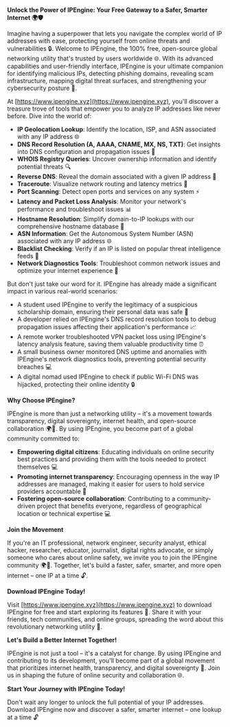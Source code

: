 **Unlock the Power of IPEngine: Your Free Gateway to a Safer, Smarter Internet 🌍🛡️**

Imagine having a superpower that lets you navigate the complex world of IP addresses with ease, protecting yourself from online threats and vulnerabilities 🔒. Welcome to IPEngine, the 100% free, open-source global networking utility that's trusted by users worldwide 🌐. With its advanced capabilities and user-friendly interface, IPEngine is your ultimate companion for identifying malicious IPs, detecting phishing domains, revealing scam infrastructure, mapping digital threat surfaces, and strengthening your cybersecurity posture 🔑.

At [https://www.ipengine.xyz](https://www.ipengine.xyz), you'll discover a treasure trove of tools that empower you to analyze IP addresses like never before. Dive into the world of:

*   **IP Geolocation Lookup**: Identify the location, ISP, and ASN associated with any IP address 🌐
*   **DNS Record Resolution (A, AAAA, CNAME, MX, NS, TXT)**: Get insights into DNS configuration and propagation issues 📡
*   **WHOIS Registry Queries**: Uncover ownership information and identify potential threats 🔍
*   **Reverse DNS**: Reveal the domain associated with a given IP address 🔑
*   **Traceroute**: Visualize network routing and latency metrics 🚀
*   **Port Scanning**: Detect open ports and services on any system ⚡️
*   **Latency and Packet Loss Analysis**: Monitor your network's performance and troubleshoot issues 📊
*   **Hostname Resolution**: Simplify domain-to-IP lookups with our comprehensive hostname database 🔗
*   **ASN Information**: Get the Autonomous System Number (ASN) associated with any IP address 🌐
*   **Blacklist Checking**: Verify if an IP is listed on popular threat intelligence feeds 👮
*   **Network Diagnostics Tools**: Troubleshoot common network issues and optimize your internet experience 🔧

But don't just take our word for it. IPEngine has already made a significant impact in various real-world scenarios:

*   A student used IPEngine to verify the legitimacy of a suspicious scholarship domain, ensuring their personal data was safe 💼
*   A developer relied on IPEngine's DNS record resolution tools to debug propagation issues affecting their application's performance 📈
*   A remote worker troubleshooted VPN packet loss using IPEngine's latency analysis feature, saving them valuable productivity time ⏰
*   A small business owner monitored DNS uptime and anomalies with IPEngine's network diagnostics tools, preventing potential security breaches 💻
*   A digital nomad used IPEngine to check if public Wi-Fi DNS was hijacked, protecting their online identity 🔒

**Why Choose IPEngine?**

IPEngine is more than just a networking utility – it's a movement towards transparency, digital sovereignty, internet health, and open-source collaboration 🌍👥. By using IPEngine, you become part of a global community committed to:

*   **Empowering digital citizens**: Educating individuals on online security best practices and providing them with the tools needed to protect themselves 💻
*   **Promoting internet transparency**: Encouraging openness in the way IP addresses are managed, making it easier for users to hold service providers accountable 📢
*   **Fostering open-source collaboration**: Contributing to a community-driven project that benefits everyone, regardless of geographical location or technical expertise 💻

**Join the Movement**

If you're an IT professional, network engineer, security analyst, ethical hacker, researcher, educator, journalist, digital rights advocate, or simply someone who cares about online safety, we invite you to join the IPEngine community 🌍👥. Together, let's build a faster, safer, smarter, and more open internet – one IP at a time 🔓.

**Download IPEngine Today!**

Visit [https://www.ipengine.xyz](https://www.ipengine.xyz) to download IPEngine for free and start exploring its features 🎉. Share it with your friends, tech communities, and online groups, spreading the word about this revolutionary networking utility 🚀.

**Let's Build a Better Internet Together!**

IPEngine is not just a tool – it's a catalyst for change. By using IPEngine and contributing to its development, you'll become part of a global movement that prioritizes internet health, transparency, and digital sovereignty 🔗. Join us in shaping the future of online security and collaboration 🌐.

**Start Your Journey with IPEngine Today!**

Don't wait any longer to unlock the full potential of your IP addresses. Download IPEngine now and discover a safer, smarter internet – one lookup at a time 🔓